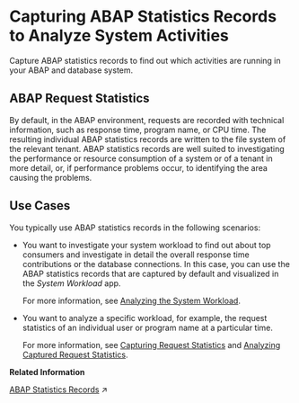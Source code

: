 <!-- loio02a09ca79c63481c8d8823dcaa89cee7 -->

# Capturing ABAP Statistics Records to Analyze System Activities

Capture ABAP statistics records to find out which activities are running in your ABAP and database system.



<a name="loio02a09ca79c63481c8d8823dcaa89cee7__section_wqg_q2z_jqb"/>

## ABAP Request Statistics

By default, in the ABAP environment, requests are recorded with technical information, such as response time, program name, or CPU time. The resulting individual ABAP statistics records are written to the file system of the relevant tenant. ABAP statistics records are well suited to investigating the performance or resource consumption of a system or of a tenant in more detail, or, if performance problems occur, to identifying the area causing the problems.



<a name="loio02a09ca79c63481c8d8823dcaa89cee7__section_ob2_bfz_jqb"/>

## Use Cases

You typically use ABAP statistics records in the following scenarios:

-   You want to investigate your system workload to find out about top consumers and investigate in detail the overall response time contributions or the database connections. In this case, you can use the ABAP statistics records that are captured by default and visualized in the *System Workload* app.

    For more information, see [Analyzing the System Workload](analyzing-the-system-workload-c1c7014.md).

-   You want to analyze a specific workload, for example, the request statistics of an individual user or program name at a particular time.

    For more information, see [Capturing Request Statistics](capturing-request-statistics-e86943a.md) and [Analyzing Captured Request Statistics](analyzing-captured-request-statistics-af3e856.md).


**Related Information**  


[ABAP Statistics Records](https://help.sap.com/viewer/b273a660af4e4948a49a316ea2438f24/Cloud/en-US/583c0987c19b49d190e14aa909adb5b1.html "With an ABAP statistics record, you can get information about a request such as the response time, the request entry name, and so on.") :arrow_upper_right:

